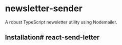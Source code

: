 # newsletter-sender

A robust TypeScript newsletter utility using Nodemailer.

## Installation#   r e a c t - s e n d - l e t t e r  
 